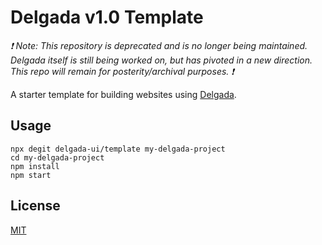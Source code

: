 # Delgada v1.0 Template

_❗️ Note: This repository is deprecated and is no longer being maintained. Delgada itself is still being worked on, but has pivoted in a new direction. This repo will remain for posterity/archival purposes. ❗️_

A starter template for building websites using [Delgada](https://github.com/delgada-ui/delgada).

## Usage

```
npx degit delgada-ui/template my-delgada-project
cd my-delgada-project
npm install
npm start
```

## License

[MIT](LICENSE)
